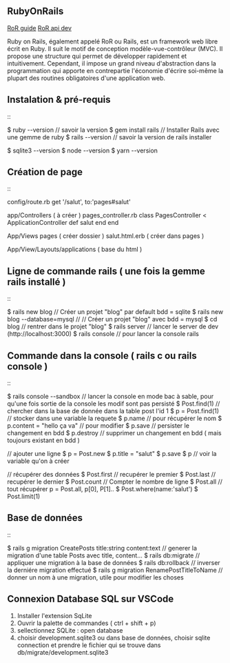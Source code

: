 ## RubyOnRails

[RoR guide](https://guides.rubyonrails.org/v5.2/)
[RoR api dev](https://api.rubyonrails.org/)

Ruby on Rails, également appelé RoR ou Rails, est un framework web libre écrit en Ruby. Il suit le motif de conception modèle-vue-contrôleur (MVC).
Il propose une structure qui permet de développer rapidement et intuitivement. Cependant, il impose un grand niveau d'abstraction dans la programmation
qui apporte en contrepartie l'économie d'écrire soi-même la plupart des routines obligatoires d'une application web.

Instalation & pré-requis
-------------------
::

  $ ruby --version // savoir la version
  $ gem install rails // Installer Rails avec une gemme de ruby
  $ rails --version // savoir la version de rails installer

  $ sqlite3 --version
  $ node --version
  $ yarn --version


Création de page
-------------------
::

  config/route.rb
    get '/salut', to:'pages#salut'


  app/Controllers ( à créer )
    pages_controller.rb
    class PagesController < ApplicationController
      def salut
      end
    end

  App/Views
    pages ( créer dossier )
      salut.html.erb ( créer dans pages )

  App/View/Layouts/applications ( base du html )


Ligne de commande rails ( une fois la gemme rails installé )
-------------------
::

  $ rails new blog // Créer un projet "blog" par default bdd = sqlite
  $ rails new blog --database=mysql // // Créer un projet "blog" avec bdd = mysql
  $ cd blog // rentrer dans le projet "blog"
  $ rails server // lancer le server de dev (http://localhost:3000)
  $ rails console // pour lancer la console rails

Commande dans la console ( rails c ou rails console )
-------------------
::

  $ rails console --sandbox // lancer la console en mode bac à sable, pour qu'une fois sortie de la console les modif sont pas persisté
  $ Post.find(1) // chercher dans la base de donnée dans la table post l'id 1
  $ p = Post.find(1) // stocker dans une variable la requete
  $ p.name // pour récupérer le nom
  $ p.content = "hello ça va" // pour modifier
  $ p.save // persister le changement en bdd
  $ p.destroy // supprimer un changement en bdd ( mais toujours existant en bdd )

  // ajouter une ligne
  $ p = Post.new
  $ p.title = "salut"
  $ p.save
  $ p // voir la variable qu'on à créer

  // récupérer des données
  $ Post.first // recupérer le premier
  $ Post.last // recupérer le dernier
  $ Post.count // Compter le nombre de ligne
  $ Post.all // tout récupérer p = Post.all, p[0], P[1]..
  $ Post.where(name:'salut')
  $ Post.limit(1)


Base de données
-------------------
::

  $ rails g migration CreatePosts title:string content:text // generer la migration d'une table  Posts  avec title, content...
  $ rails db:migrate // appliquer une migration à la base de données
  $ rails db:rollback // inverser la derniére migration effectué
  $ rails g migration RenamePostTitleToName // donner un nom à une migration, utile pour modifier les choses


Connexion Database SQL sur VSCode
-------------------
   1. Installer l'extension SqLite
   2. Ouvrir la palette de commandes ( ctrl + shift + p)
   3. sellectionnez SQLite : open database
   4. choisir development.sqlite3
   ou dans base de données, choisir sqlite connection et prendre le fichier qui se trouve dans db/migrate/development.sqlite3
